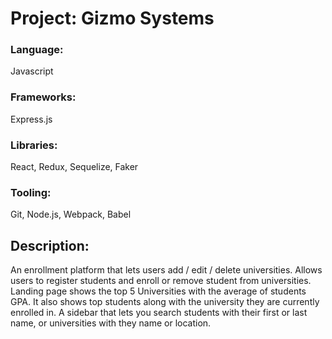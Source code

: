 # Project: Gizmo Systems
### Language:
Javascript

### Frameworks:
Express.js

### Libraries:
React, Redux, Sequelize, Faker

### Tooling:
Git, Node.js, Webpack, Babel

## Description:
An enrollment platform that lets users add / edit / delete universities.
Allows users to register students and enroll or remove student from universities.
Landing page shows the top 5 Universities with the average of students GPA. It also shows top students along with the university they are currently enrolled in.
A sidebar that lets you search students with their first or last name, or universities with they name or location.
